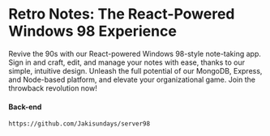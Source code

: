 # Retro Notes: The React-Powered Windows 98 Experience

Revive the 90s with our React-powered Windows 98-style note-taking app. Sign in and craft, edit, and manage your notes with ease, thanks to our simple, intuitive design. Unleash the full potential of our MongoDB, Express, and Node-based platform, and elevate your organizational game. Join the throwback revolution now!

#### Back-end

    https://github.com/Jakisundays/server98
